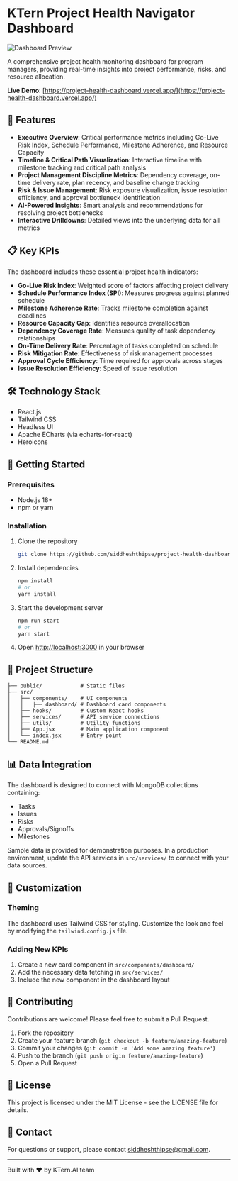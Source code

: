 # KTern Project Health Navigator Dashboard

![Dashboard Preview](https://ik.imagekit.io/0knf27nbt/Screenshot%202025-05-21%20145714.png?updatedAt=1747819659649)

A comprehensive project health monitoring dashboard for program managers, providing real-time insights into project performance, risks, and resource allocation.

**Live Demo**: [https://project-health-dashboard.vercel.app/](https://project-health-dashboard.vercel.app/)

## 🚀 Features

- **Executive Overview**: Critical performance metrics including Go-Live Risk Index, Schedule Performance, Milestone Adherence, and Resource Capacity
- **Timeline & Critical Path Visualization**: Interactive timeline with milestone tracking and critical path analysis
- **Project Management Discipline Metrics**: Dependency coverage, on-time delivery rate, plan recency, and baseline change tracking
- **Risk & Issue Management**: Risk exposure visualization, issue resolution efficiency, and approval bottleneck identification
- **AI-Powered Insights**: Smart analysis and recommendations for resolving project bottlenecks
- **Interactive Drilldowns**: Detailed views into the underlying data for all metrics

## 📋 Key KPIs

The dashboard includes these essential project health indicators:

- **Go-Live Risk Index**: Weighted score of factors affecting project delivery
- **Schedule Performance Index (SPI)**: Measures progress against planned schedule
- **Milestone Adherence Rate**: Tracks milestone completion against deadlines
- **Resource Capacity Gap**: Identifies resource overallocation
- **Dependency Coverage Rate**: Measures quality of task dependency relationships
- **On-Time Delivery Rate**: Percentage of tasks completed on schedule
- **Risk Mitigation Rate**: Effectiveness of risk management processes
- **Approval Cycle Efficiency**: Time required for approvals across stages
- **Issue Resolution Efficiency**: Speed of issue resolution

## 🛠️ Technology Stack

- React.js
- Tailwind CSS
- Headless UI
- Apache ECharts (via echarts-for-react)
- Heroicons

## 🚀 Getting Started

### Prerequisites

- Node.js 18+ 
- npm or yarn

### Installation

1. Clone the repository
   ```bash
   git clone https://github.com/siddheshthipse/project-health-dashboard.git
   ```

2. Install dependencies
   ```bash
   npm install
   # or
   yarn install
   ```

3. Start the development server
   ```bash
   npm run start
   # or
   yarn start
   ```

4. Open [http://localhost:3000](http://localhost:3000) in your browser

## 🧩 Project Structure

```
├── public/            # Static files
├── src/
│   ├── components/    # UI components
│   │   ├── dashboard/ # Dashboard card components
│   ├── hooks/         # Custom React hooks
│   ├── services/      # API service connections
│   ├── utils/         # Utility functions
│   ├── App.jsx        # Main application component
│   └── index.jsx      # Entry point
└── README.md
```

## 📊 Data Integration

The dashboard is designed to connect with MongoDB collections containing:

- Tasks
- Issues
- Risks
- Approvals/Signoffs 
- Milestones

Sample data is provided for demonstration purposes. In a production environment, update the API services in `src/services/` to connect with your data sources.

## 🔧 Customization

### Theming

The dashboard uses Tailwind CSS for styling. Customize the look and feel by modifying the `tailwind.config.js` file.

### Adding New KPIs

1. Create a new card component in `src/components/dashboard/`
2. Add the necessary data fetching in `src/services/`
3. Include the new component in the dashboard layout

## 🤝 Contributing

Contributions are welcome! Please feel free to submit a Pull Request.

1. Fork the repository
2. Create your feature branch (`git checkout -b feature/amazing-feature`)
3. Commit your changes (`git commit -m 'Add some amazing feature'`)
4. Push to the branch (`git push origin feature/amazing-feature`)
5. Open a Pull Request

## 📝 License

This project is licensed under the MIT License - see the LICENSE file for details.

## 👥 Contact

For questions or support, please contact [siddheshthipse@gmail.com](mailto:siddheshthipse@gmail.com).

---

Built with ❤️ by KTern.AI team